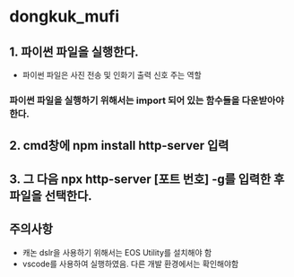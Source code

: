 # dongkuk_mufi

## 1. 파이썬 파일을 실행한다. 
 - 파이썬 파일은 사진 전송 및 인화기 출력 신호 주는 역할

### 파이썬 파일을 실행하기 위해서는 import 되어 있는 함수들을 다운받아야한다. 

 
 ## 2. cmd창에 npm install http-server 입력
 
 ## 3. 그 다음 npx http-server [포트 번호] -g를 입력한 후 파일을 선택한다.  
   
     
       
         
           
             
               
                 
## 주의사항 
 - 캐논 dslr을 사용하기 위해서는 EOS Utility를 설치해야 함
 - vscode를 사용하여 실행하였음. 다른 개발 환경에서는 확인해야함
